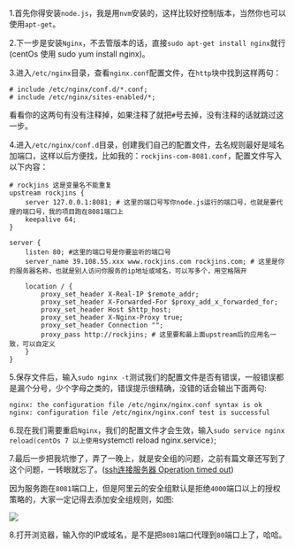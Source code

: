 1.首先你得安装`node.js`，我是用`nvm`安装的，这样比较好控制版本，当然你也可以使用`apt-get`。

2.下一步是安装`Nginx`，不去管版本的话，直接`sudo apt-get install nginx`就行\(centOs 使用 sudo yum install nginx\)。

3.进入`/etc/nginx`目录，查看`nginx.conf`配置文件，在`http`块中找到这样两句：

```
# include /etc/nginx/conf.d/*.conf;
# include /etc/nginx/sites-enabled/*;
```

看看你的这两句有没有注释掉，如果注释了就把`#`号去掉，没有注释的话就跳过这一步。

4.进入`/etc/nginx/conf.d`目录，创建我们自己的配置文件，去名规则最好是域名加端口，这样以后方便找，比如我的：`rockjins-com-8081.conf`，配置文件写入以下内容：

```
# rockjins 这是变量名不能重复
upstream rockjins {
    server 127.0.0.1:8081; # 这里的端口号写你node.js运行的端口号，也就是要代理的端口号，我的项目跑在8081端口上
    keepalive 64;
}

server {
    listen 80; #这里的端口号是你要监听的端口号
    server_name 39.108.55.xxx www.rockjins.com rockjins.com; # 这里是你的服务器名称，也就是别人访问你服务的ip地址或域名，可以写多个，用空格隔开

    location / {
        proxy_set_header X-Real-IP $remote_addr;
        proxy_set_header X-Forwarded-For $proxy_add_x_forwarded_for;
        proxy_set_header Host $http_host;
        proxy_set_header X-Nginx-Proxy true;
        proxy_set_header Connection "";
        proxy_pass http://rockjins; # 这里要和最上面upstream后的应用名一致，可以自定义
    }
}
```

5.保存文件后，输入`sudo nginx -t`测试我们的配置文件是否有错误，一般错误都是漏个分号，少个字母之类的，错误提示很精确，没错的话会输出下面两句:

```
nginx: the configuration file /etc/nginx/nginx.conf syntax is ok
nginx: configuration file /etc/nginx/nginx.conf test is successful
```

6.现在我们需要重启`Nginx`，我们的配置文件才会生效，输入`sudo service nginx reload(centOs 7 以上使用`systemctl reload nginx.service`)`;

7.最后一步把我坑惨了，弄了一晚上，就是安全组的问题，之前有篇文章还写到了这个问题，一转眼就忘了。\([ssh连接服务器 Operation timed out](https://link.juejin.im?target=https%3A%2F%2Frockjins.js.org%2F2017%2F05%2F27%2F2017-05-27-service-port%2F)\)

因为服务跑在`8081`端口上，但是阿里云的安全组默认是拒绝`4000`端口以上的授权策略的，大家一定记得去添加安全组规则，如图:

![](https://user-gold-cdn.xitu.io/2017/6/14/4275f52578c8e6f0dbadc27572861b38?imageView2/0/w/1280/h/960/format/webp/ignore-error/1)

8.打开浏览器，输入你的IP或域名，是不是把`8081`端口代理到`80`端口上了，哈哈。

